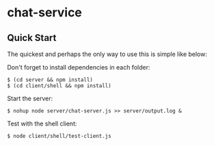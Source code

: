chat-service
============

## Quick Start

 The quickest and perhaps the only way to use this is simple like below:

 Don't forget to install dependencies in each folder:

	$ (cd server && npm install)
    $ (cd client/shell && npm install)

 Start the server:

	$ nohup node server/chat-server.js >> server/output.log &

 Test with the shell client:

	$ node client/shell/test-client.js 
